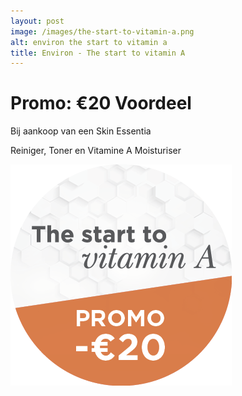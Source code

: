 ```yaml
---
layout: post
image: /images/the-start-to-vitamin-a.png
alt: environ the start to vitamin a
title: Environ - The start to vitamin A
---
```


# Promo: &euro;20 Voordeel

Bij aankoop van een Skin Essentia

Reiniger, Toner en Vitamine A Moisturiser

![Skin Essentia](/images/skin-essentia-promo.png "Logo Title Text 1")

